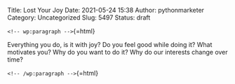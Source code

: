 Title: Lost Your Joy
Date: 2021-05-24 15:38
Author: pythonmarketer
Category: Uncategorized
Slug: 5497
Status: draft

`<!-- wp:paragraph -->`{=html}

Everything you do, is it with joy? Do you feel good while doing it? What motivates you? Why do you want to do it? Why do our interests change over time?

`<!-- /wp:paragraph -->`{=html}

